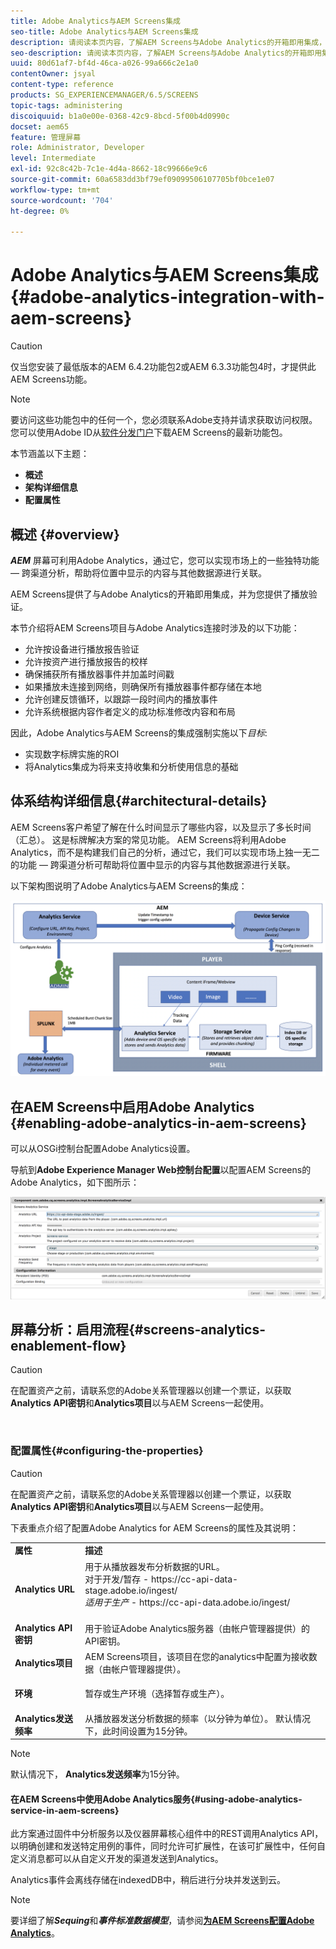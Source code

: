 ```yaml
---
title: Adobe Analytics与AEM Screens集成
seo-title: Adobe Analytics与AEM Screens集成
description: 请阅读本页内容，了解AEM Screens与Adobe Analytics的开箱即用集成，并为您提供播放验证。
seo-description: 请阅读本页内容，了解AEM Screens与Adobe Analytics的开箱即用集成，并为您提供播放验证。
uuid: 80d61af7-bf4d-46ca-a026-99a666c2e1a0
contentOwner: jsyal
content-type: reference
products: SG_EXPERIENCEMANAGER/6.5/SCREENS
topic-tags: administering
discoiquuid: b1a0e00e-0368-42c9-8bcd-5f00b4d0990c
docset: aem65
feature: 管理屏幕
role: Administrator, Developer
level: Intermediate
exl-id: 92c8c42b-7c1e-4d4a-8662-18c99666e9c6
source-git-commit: 60a6583dd3bf79ef09099506107705bf0bce1e07
workflow-type: tm+mt
source-wordcount: '704'
ht-degree: 0%

---
```


# Adobe Analytics与AEM Screens集成{#adobe-analytics-integration-with-aem-screens}

>[!CAUTION]
>
>仅当您安装了最低版本的AEM 6.4.2功能包2或AEM 6.3.3功能包4时，才提供此AEM Screens功能。

>[!NOTE]
>
>要访问这些功能包中的任何一个，您必须联系Adobe支持并请求获取访问权限。 您可以使用Adobe ID从[软件分发门户](https://experience.adobe.com/#/downloads/content/software-distribution/en/aem.html)下载AEM Screens的最新功能包。

本节涵盖以下主题：

* **概述**
* **架构详细信息**
* **配置属性**

## 概述 {#overview}

***AEM*** 屏幕可利用Adobe Analytics，通过它，您可以实现市场上的一些独特功能 — 跨渠道分析，帮助将位置中显示的内容与其他数据源进行关联。

AEM Screens提供了与Adobe Analytics的开箱即用集成，并为您提供了播放验证。

本节介绍将AEM Screens项目与Adobe Analytics连接时涉及的以下功能：

* 允许按设备进行播放报告验证
* 允许按资产进行播放报告的校样
* 确保捕获所有播放器事件并加盖时间戳
* 如果播放未连接到网络，则确保所有播放器事件都存储在本地
* 允许创建反馈循环，以跟踪一段时间内的播放事件
* 允许系统根据内容作者定义的成功标准修改内容和布局

因此，Adobe Analytics与AEM Screens的集成强制实施以下&#x200B;*目标*:

* 实现数字标牌实施的ROI
* 将Analytics集成为将来支持收集和分析使用信息的基础

## 体系结构详细信息{#architectural-details}

AEM Screens客户希望了解在什么时间显示了哪些内容，以及显示了多长时间（汇总）。 这是标牌解决方案的常见功能。 AEM Screens将利用Adobe Analytics，而不是构建我们自己的分析，通过它，我们可以实现市场上独一无二的功能 — 跨渠道分析可帮助将位置中显示的内容与其他数据源进行关联。

以下架构图说明了Adobe Analytics与AEM Screens的集成：

![screen_shot_2018-09-12at85611am](assets/screen_shot_2018-09-12at85611am.png)

## 在AEM Screens中启用Adobe Analytics {#enabling-adobe-analytics-in-aem-screens}

可以从OSGi控制台配置Adobe Analytics设置。

导航到&#x200B;**Adobe Experience Manager Web控制台配置**&#x200B;以配置AEM Screens的Adobe Analytics，如下图所示：

![screen_shot_2018-09-04at25550pm](assets/screen_shot_2018-09-04at25550pm.png)

## 屏幕分析：启用流程{#screens-analytics-enablement-flow}

>[!CAUTION]
>
>在配置资产之前，请联系您的Adobe关系管理器以创建一个票证，以获取&#x200B;**Analytics API密钥**&#x200B;和&#x200B;**Analytics项目**&#x200B;以与AEM Screens一起使用。

![]()

### 配置属性{#configuring-the-properties}

>[!CAUTION]
>
>在配置资产之前，请联系您的Adobe关系管理器以创建一个票证，以获取&#x200B;**Analytics API密钥**&#x200B;和&#x200B;**Analytics项目**&#x200B;以与AEM Screens一起使用。

下表重点介绍了配置Adobe Analytics for AEM Screens的属性及其说明：

<table>
 <tbody>
  <tr>
   <td><strong>属性</strong></td>
   <td><strong>描述</strong></td>
  </tr>
  <tr>
   <td><strong>Analytics URL</strong></td>
   <td>用于从播放器发布分析数据的URL。 <br>
   对于开发/暂存</em>  - https://cc-api-data-stage.adobe.io/ingest/<br /> <em>适用于生产</em>  - https://cc-api-data.adobe.io/ingest/</em><br /> <br /></td>
  </tr>
  <tr>
   <td><strong>Analytics API密钥</strong></td>
   <td>用于验证Adobe Analytics服务器（由帐户管理器提供）的API密钥。</td>
  </tr>
  <tr>
   <td><strong>Analytics项目</strong></td>
   <td>AEM Screens项目，该项目在您的analytics中配置为接收数据（由帐户管理器提供）。</td>
  </tr>
  <tr>
   <td><strong>环境</strong></td>
   <td><p>暂存或生产环境（选择暂存或生产）。</p></td>
  </tr>
  <tr>
   <td><strong>Analytics发送频率</strong></td>
   <td>从播放器发送分析数据的频率（以分钟为单位）。 默认情况下，此时间设置为15分钟。</td>
  </tr>
 </tbody>
</table>

>[!NOTE]
>
>默认情况下， **Analytics发送频率**&#x200B;为15分钟。

#### 在AEM Screens中使用Adobe Analytics服务{#using-adobe-analytics-service-in-aem-screens}

此方案通过固件中分析服务以及仪器屏幕核心组件中的REST调用Analytics API，以明确创建和发送特定用例的事件，同时允许可扩展性，在该可扩展性中，任何自定义消息都可以从自定义开发的渠道发送到Analytics。

Analytics事件会离线存储在indexedDB中，稍后进行分块并发送到云。

>[!NOTE]
>
>要详细了解&#x200B;***Sequing***&#x200B;和&#x200B;***事件标准数据模型***，请参阅&#x200B;**[为AEM Screens配置Adobe Analytics](configuring-adobe-analytics-aem-screens.md)**。
